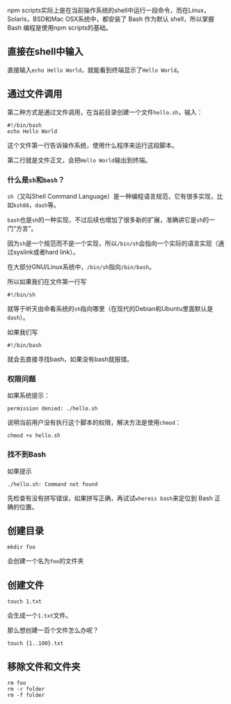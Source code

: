 npm scripts实际上是在当前操作系统的shell中运行一段命令，而在Linux，Solaris，BSD和Mac OSX系统中，都安装了 Bash 作为默认 shell，所以掌握 Bash 编程是使用npm scripts的基础。

## 直接在shell中输入

直接输入`echo Hello World`，就能看到终端显示了`Hello World`。

## 通过文件调用

第二种方式是通过文件调用，在当前目录创建一个文件`hello.sh`，输入：

```
#!/bin/bash          
echo Hello World  
```

这个文件第一行告诉操作系统，使用什么程序来运行这段脚本。

第二行就是文件正文，会把`Hello World`输出到终端。

### 什么是`sh`和`bash`？

`sh`（又叫Shell Command Language）是一种编程语言规范，它有很多实现，比如`ksh88`，`dash`等。

`bash`也是`sh`的一种实现，不过后续也增加了很多新的扩展，准确讲它是`sh`的一门“方言”。

因为`sh`是一个规范而不是一个实现，所以`/bin/sh`会指向一个实际的语言实现（通过syslink或者hard link）。

在大部分GNU/Linux系统中，`/bin/sh`指向`/bin/bash`。

所以如果我们在文件第一行写

```
#!/bin/sh
```

就等于听天由命看系统的`sh`指向哪里（在现代的Debian和Ubuntu里面默认是`dash`）。

如果我们写

```
#!/bin/bash
```

就会去直接寻找bash，如果没有bash就报错。

### 权限问题

如果系统提示：

```
permission denied: ./hello.sh
```

说明当前用户没有执行这个脚本的权限，解决方法是使用`chmod`：

```
chmod +x hello.sh
```

### 找不到Bash

如果提示

```
./hello.sh: Command not found
```

先检查有没有拼写错误，如果拼写正确，再试试`whereis bash`来定位到 Bash 正确的位置。

## 创建目录

```
mkdir foo
```

会创建一个名为`foo`的文件夹

## 创建文件

```
touch 1.txt
```

会生成一个`1.txt`文件。

那么想创建一百个文件怎么办呢？

```
touch {1..100}.txt
```

## 移除文件和文件夹

```
rm foo
rm -r folder
rm -f folder
```

